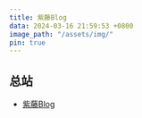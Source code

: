 ```yaml
---
title: 紫藤Blog
data: 2024-03-16 21:59:53 +0800
image_path: "/assets/img/"
pin: true
---
```


## 总站

- [紫藤Blog](https://dachuziyi.github.io/Notebook/)

